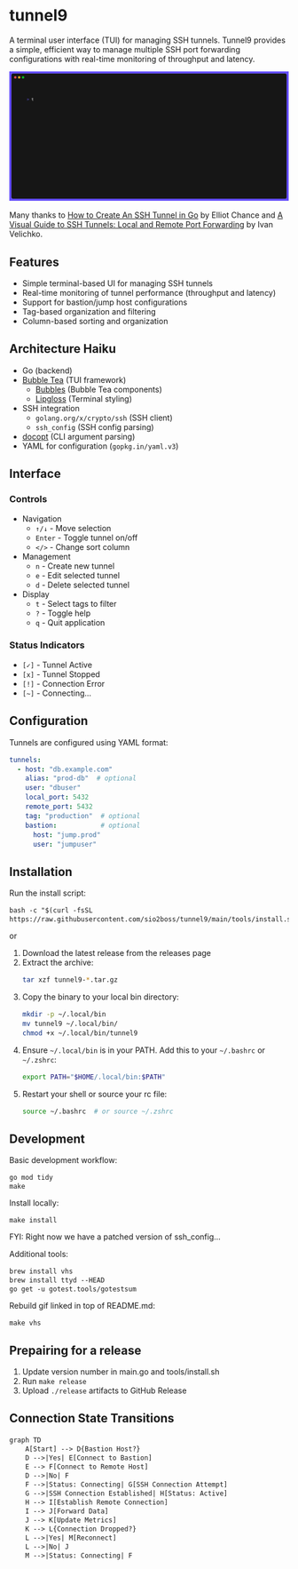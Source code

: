# tunnel9

A terminal user interface (TUI) for managing SSH tunnels.  Tunnel9 provides a simple, efficient way to manage multiple SSH port forwarding configurations with real-time monitoring of throughput and latency.

![Tunnel9 Screenshot](docs/tui.gif)

Many thanks to [How to Create An SSH Tunnel in Go](https://elliotchance.medium.com/how-to-create-an-ssh-tunnel-in-go-b63722d682aa) by Elliot Chance and [A Visual Guide to SSH Tunnels: Local and Remote Port Forwarding](https://iximiuz.com/en/posts/ssh-tunnels/) by Ivan Velichko.

## Features

- Simple terminal-based UI for managing SSH tunnels
- Real-time monitoring of tunnel performance (throughput and latency)
- Support for bastion/jump host configurations
- Tag-based organization and filtering
- Column-based sorting and organization

## Architecture Haiku

- Go (backend)
- [Bubble Tea](https://github.com/charmbracelet/bubbletea) (TUI framework)
  - [Bubbles](https://github.com/charmbracelet/bubbles) (Bubble Tea components)
  - [Lipgloss](https://github.com/charmbracelet/lipgloss) (Terminal styling)
- SSH integration
  - `golang.org/x/crypto/ssh` (SSH client)
  - `ssh_config` (SSH config parsing)
- [docopt](https://github.com/docopt/docopt-go) (CLI argument parsing)
- YAML for configuration (`gopkg.in/yaml.v3`)

## Interface

### Controls

- Navigation
  - `↑/↓` - Move selection
  - `Enter` - Toggle tunnel on/off
  - `</>` - Change sort column
- Management
  - `n` - Create new tunnel
  - `e` - Edit selected tunnel
  - `d` - Delete selected tunnel
- Display
  - `t` - Select tags to filter
  - `?` - Toggle help
  - `q` - Quit application

### Status Indicators

- `[✓]` - Tunnel Active
- `[x]` - Tunnel Stopped
- `[!]` - Connection Error
- `[~]` - Connecting...

## Configuration

Tunnels are configured using YAML format:

```yaml
tunnels:
  - host: "db.example.com"
    alias: "prod-db"  # optional
    user: "dbuser"
    local_port: 5432
    remote_port: 5432
    tag: "production"  # optional
    bastion:           # optional
      host: "jump.prod"
      user: "jumpuser"
```

## Installation

Run the install script:

```
bash -c "$(curl -fsSL https://raw.githubusercontent.com/sio2boss/tunnel9/main/tools/install.sh)"
```

or

1. Download the latest release from the releases page
2. Extract the archive:
   ```bash
   tar xzf tunnel9-*.tar.gz
   ```
3. Copy the binary to your local bin directory:
   ```bash
   mkdir -p ~/.local/bin
   mv tunnel9 ~/.local/bin/
   chmod +x ~/.local/bin/tunnel9
   ```
4. Ensure `~/.local/bin` is in your PATH. Add this to your `~/.bashrc` or `~/.zshrc`:
   ```bash
   export PATH="$HOME/.local/bin:$PATH"
   ```
5. Restart your shell or source your rc file:
   ```bash
   source ~/.bashrc  # or source ~/.zshrc
   ```


## Development

Basic development workflow:
```
go mod tidy
make
```

Install locally:
```
make install
```

FYI: Right now we have a patched version of ssh_config...

Additional tools:
```
brew install vhs
brew install ttyd --HEAD
go get -u gotest.tools/gotestsum
```

Rebuild gif linked in top of README.md:
```
make vhs
```


## Prepairing for a release

1. Update version number in main.go and tools/install.sh
2. Run `make release`
3. Upload `./release` artifacts to GitHub Release


## Connection State Transitions

```mermaid
graph TD
    A[Start] --> D{Bastion Host?}
    D -->|Yes| E[Connect to Bastion]
    E --> F[Connect to Remote Host]
    D -->|No| F
    F -->|Status: Connecting| G[SSH Connection Attempt]
    G -->|SSH Connection Established| H[Status: Active]
    H --> I[Establish Remote Connection]
    I --> J[Forward Data]
    J --> K[Update Metrics]
    K --> L{Connection Dropped?}
    L -->|Yes| M[Reconnect]
    L -->|No| J
    M -->|Status: Connecting| F
```